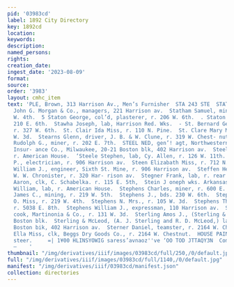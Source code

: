 ```yaml
---
pid: '03983cd'
label: 1892 City Directory
key: 1892cd
location: 
keywords: 
description: 
named_persons: 
rights: 
creation_date: 
ingest_date: '2023-08-09'
format: 
source: 
order: '3983'
layout: cmhc_item
text: 'PLE, Brown, 313 Harrison Av., Men’s Furnisher  STA 243 STE  STATE POLICY ASSOCIATION,
  John G. Morgan & Co., managers, 221 Harrison av.  Statham Samuel, mining, r. 220
  W. 4th.  5 Staton George, col’d, plasterer, r. 206 W. 6th.  . Staton William, laundry,
  210 E. 6th.  Stawha Joseph, lab, Harrison Red. Wks.  - St. Bernard George W., miner,
  r. 327 W. 6th.  St. Clair Ida Miss, r. 110 N. Pine.  St. Clare Mary Mrs., r. 204
  W. 3d.  Stearns Glenn, driver, J. B. & W. Clune, r. 319 W. Chest- nut.  Stecker
  Rudolph G., miner, r. 202 E. 7th.  STEEL NED, gen’! agt, Northwestern Mutual Life
  Insur- ance Co., Milwaukee, 20-21 Boston blk, 402 Harrison av.  Steele George, lab,
  r. American House.  ‘Steele Stephen, lab, Cy. Allen, r. 126 W. 11th.  Steen Edgar
  P., electrician, r. 906 Harrison av.  Steen Elizabath Miss, r. 712 N. Pine.  Steen
  William J., engineer, Sixth St. Mine, r. 906 Harrison av.  Steffen Herman, carpenter,
  W. W. Chronister, r. 320 Har- rison av.  Stegner Frank, lab, r. rear 117 W. 2d.  Stein
  Aaron, clk, C. Schabelka. r. 115 E. 5th,  Stein J oneph wks. Arkansas Valley Smelter.  Stellinger
  William, lab, r. American House.  Stephens Charles, miner, r. 600 E. 9th.  . Stephens
  James C., mining, r. 219 W. 5th.  Stephens J., bds. 230 W. 6th.  Stephens Lillie
  O. Miss, r. 219 W. 4th.  Stephens N. Mrs., r. 105 W. 3d.  Stephens Thomas B., miner,
  r. 5038 E. 8th.  Stephens William J., expressman, 110 Harrison av.  Stepisnik Valentine,
  cook, Martinonia & Co., r. 131 W. 3d.  Sterling Amos J., (Sterling & McLeod,) 11
  Boston blk.  Sterling & McLeod, (A. J. Sterling and R. D. McLeod,) law- yers, 11
  Boston bik, 402 Harrison av.  Sterner Daniel, teamster, r. 2164 W. Chestnut.  Sterner
  Ella Miss, clk, Beggs Dry Goods Co., r. 2164 W. Chestnut.  HOUSE PAINTING, scrrs
  steer.     =| 1¥00 HLINSYOWIG saress’avnaoz''ve ‘OO TOD JTTAQY3N  Com —_— Ge GQ
  —    '
thumbnail: "/img/derivatives/iiif/images/03983cd/full/250,/0/default.jpg"
full: "/img/derivatives/iiif/images/03983cd/full/1140,/0/default.jpg"
manifest: "/img/derivatives/iiif/03983cd/manifest.json"
collection: directories
---
```

